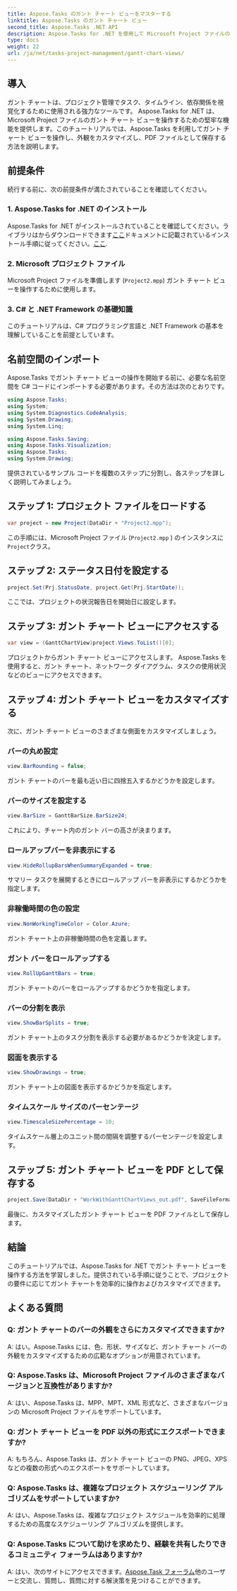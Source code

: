 ```yaml
---
title: Aspose.Tasks のガント チャート ビューをマスターする
linktitle: Aspose.Tasks のガント チャート ビュー
second_title: Aspose.Tasks .NET API
description: Aspose.Tasks for .NET を使用して Microsoft Project ファイルのガント チャート ビューをカスタマイズする方法を学びます。効率的なプロジェクト管理のためのステップバイステップのガイド。
type: docs
weight: 22
url: /ja/net/tasks-project-management/gantt-chart-views/
---
```

## 導入
ガント チャートは、プロジェクト管理でタスク、タイムライン、依存関係を視覚化するために使用される強力なツールです。 Aspose.Tasks for .NET は、Microsoft Project ファイルのガント チャート ビューを操作するための堅牢な機能を提供します。このチュートリアルでは、Aspose.Tasks を利用してガント チャート ビューを操作し、外観をカスタマイズし、PDF ファイルとして保存する方法を説明します。
## 前提条件
続行する前に、次の前提条件が満たされていることを確認してください。
### 1. Aspose.Tasks for .NET のインストール
 Aspose.Tasks for .NET がインストールされていることを確認してください。ライブラリはからダウンロードできます[ここ](https://releases.aspose.com/tasks/net/)ドキュメントに記載されているインストール手順に従ってください。[ここ](https://reference.aspose.com/tasks/net/).
### 2. Microsoft プロジェクト ファイル
Microsoft Project ファイルを準備します (`Project2.mpp`) ガント チャート ビューを操作するために使用します。
### 3. C# と .NET Framework の基礎知識
このチュートリアルは、C# プログラミング言語と .NET Framework の基本を理解していることを前提としています。
## 名前空間のインポート
Aspose.Tasks でガント チャート ビューの操作を開始する前に、必要な名前空間を C# コードにインポートする必要があります。その方法は次のとおりです。

```csharp
using Aspose.Tasks;
using System;
using System.Diagnostics.CodeAnalysis;
using System.Drawing;
using System.Linq;

using Aspose.Tasks.Saving;
using Aspose.Tasks.Visualization;
using Aspose.Tasks;
using System.Drawing;
```

提供されているサンプル コードを複数のステップに分割し、各ステップを詳しく説明してみましょう。
## ステップ 1: プロジェクト ファイルをロードする
```csharp
var project = new Project(DataDir + "Project2.mpp");
```
この手順には、Microsoft Project ファイル (`Project2.mpp` ) のインスタンスに`Project`クラス。
## ステップ 2: ステータス日付を設定する
```csharp
project.Set(Prj.StatusDate, project.Get(Prj.StartDate));
```
ここでは、プロジェクトの状況報告日を開始日に設定します。
## ステップ 3: ガント チャート ビューにアクセスする
```csharp
var view = (GanttChartView)project.Views.ToList()[0];
```
プロジェクトからガント チャート ビューにアクセスします。 Aspose.Tasks を使用すると、ガント チャート、ネットワーク ダイアグラム、タスクの使用状況などのビューにアクセスできます。
## ステップ 4: ガント チャート ビューをカスタマイズする
次に、ガント チャート ビューのさまざまな側面をカスタマイズしましょう。
### バーの丸め設定
```csharp
view.BarRounding = false;
```
ガント チャートのバーを最も近い日に四捨五入するかどうかを設定します。
### バーのサイズを設定する
```csharp
view.BarSize = GanttBarSize.BarSize24;
```
これにより、チャート内のガント バーの高さが決まります。
### ロールアップバーを非表示にする
```csharp
view.HideRollupBarsWhenSummaryExpanded = true;
```
サマリー タスクを展開するときにロールアップ バーを非表示にするかどうかを指定します。
### 非稼働時間の色の設定
```csharp
view.NonWorkingTimeColor = Color.Azure;
```
ガント チャート上の非稼働時間の色を定義します。
### ガント バーをロールアップする
```csharp
view.RollUpGanttBars = true;
```
ガント チャートのバーをロールアップするかどうかを指定します。
### バーの分割を表示
```csharp
view.ShowBarSplits = true;
```
ガント チャート上のタスク分割を表示する必要があるかどうかを決定します。
### 図面を表示する
```csharp
view.ShowDrawings = true;
```
ガント チャート上の図面を表示するかどうかを指定します。
### タイムスケール サイズのパーセンテージ
```csharp
view.TimescaleSizePercentage = 10;
```
タイムスケール層上のユニット間の間隔を調整するパーセンテージを設定します。
## ステップ 5: ガント チャート ビューを PDF として保存する
```csharp
project.Save(DataDir + "WorkWithGanttChartViews_out.pdf", SaveFileFormat.Pdf);
```
最後に、カスタマイズしたガント チャート ビューを PDF ファイルとして保存します。
## 結論
このチュートリアルでは、Aspose.Tasks for .NET でガント チャート ビューを操作する方法を学習しました。提供されている手順に従うことで、プロジェクトの要件に応じてガント チャートを効率的に操作およびカスタマイズできます。
## よくある質問
### Q: ガント チャートのバーの外観をさらにカスタマイズできますか?
A: はい。Aspose.Tasks には、色、形状、サイズなど、ガント チャート バーの外観をカスタマイズするための広範なオプションが用意されています。
### Q: Aspose.Tasks は、Microsoft Project ファイルのさまざまなバージョンと互換性がありますか?
A: はい、Aspose.Tasks は、MPP、MPT、XML 形式など、さまざまなバージョンの Microsoft Project ファイルをサポートしています。
### Q: ガント チャート ビューを PDF 以外の形式にエクスポートできますか?
A: もちろん、Aspose.Tasks は、ガント チャート ビューの PNG、JPEG、XPS などの複数の形式へのエクスポートをサポートしています。
### Q: Aspose.Tasks は、複雑なプロジェクト スケジューリング アルゴリズムをサポートしていますか?
A: はい、Aspose.Tasks は、複雑なプロジェクト スケジュールを効率的に処理するための高度なスケジューリング アルゴリズムを提供します。
### Q: Aspose.Tasks について助けを求めたり、経験を共有したりできるコミュニティ フォーラムはありますか?
 A: はい、次のサイトにアクセスできます。[Aspose.Task フォーラム](https://forum.aspose.com/c/tasks/15)他のユーザーと交流し、質問し、質問に対する解決策を見つけることができます。